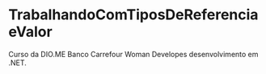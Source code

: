 # TrabalhandoComTiposDeReferenciaeValor
Curso da DIO.ME Banco Carrefour Woman Developes desenvolvimento em .NET.
